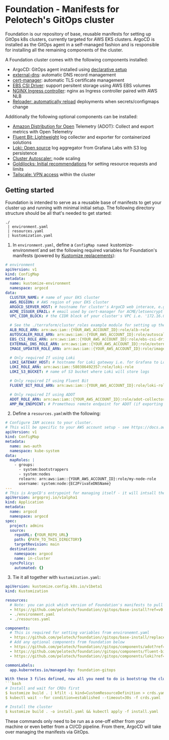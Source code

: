 # Foundation - Manifests for Pelotech's GitOps cluster
Foundation is our repository of base, reusable manifests for setting up GitOps k8s clusters, currently targeted for AWS EKS clusters. ArgoCD is installed as the GitOps agent in a self-managed fashion and is responsible for installing all the remaining components of the cluster.

A Foundation cluster comes with the following components installed:
* ArgoCD: GitOps agent installed using [declarative setup](https://argo-cd.readthedocs.io/en/stable/operator-manual/declarative-setup/)
* [external-dns](https://github.com/kubernetes-sigs/external-dns): automatic DNS record management
* [cert-manager](https://cert-manager.io/): automatic TLS certificate management
* [EBS CSI Driver](httpsgithub.com/kubernetes-sigs/aws-ebs-csi-driver): support persitent storage using AWS EBS volumes
* [NGINX Ingress controller](https://kubernetes.github.io/ingress-nginx/): nginx as Ingress controller paired with AWS NLB
* [Reloader: automatically reload](https://github.com/stakater/Reloader) deployments when secrets/configmaps change

Additionally the following optional components can be installed:
* [Amazon Distribution for Open](https://github.com/aws-observability/aws-otel-collector) Telemetry (ADOT): Collect and export metrics with Open Telemetry
* [Fluent Bit: Lightweight](https://fluentbit.io/) log collecter and exporter for containerized solutions
* [Loki: Open source](https://grafana.com/oss/loki/) log aggregator from Grafana Labs with S3 log persistence
* [Cluster Autoscaler:](https://github.com/kubernetes/autoscaler) node scaling
* [Goldilocks: Initial recommendations](https://goldilocks.docs.fairwinds.com/) for setting resource requests and limits
* [Tailscale: VPN access](https://tailscale.com) within the cluster

## Getting started
Foundation is intended to serve as a reusable base of manifests to get your cluster up and running with minimal initial setup. The following directory structure should be all that's needed to get started:
```
./
 | environment.yaml
 | resources.yaml
 | kustomization.yaml
```

1. In `environment.yaml`, define a `ConfigMap named `kustomize-environment`and set the following required variables for Foundation's manifests (powered by [Kustomize replacements](https://kubectl.docs.kubernetes.io/references/kustomize/kustomization/replacements/)):
```yaml
# environment
apiVersion: v1
kind: ConfigMap
metadata:
  name: kustomize-environment
  namespace: argocd
data:
  CLUSTER_NAME: # name of your EKS cluster
  AWS_REGION: # AWS region of your EKS cluster
  ARGOCD_SERVER_HOST: # hostname for cluster's ArgoCD web interace, e.g. argocd.example-cluster.com
  ACME_ISSUER_EMAIL: # email used by cert-manager for ACME/letsencrypt requests
  VPC_CIDR_BLOCK: # the CIDR block of your cluster's VPC i.e. '172.16.0.0/16'

  # See the ./terraform/cluster_roles example module for setting up these roles and their policies
  ALB_ROLE_ARN: arn:aws:iam::{YOUR_AWS_ACCOUNT_ID}:role/alb-role
  AUTOSCALER_ROLE_ARN: arn:aws:iam::{YOUR_AWS_ACCOUNT_ID}:role/autoscaler-role
  EBS_CSI_ROLE_ARN: arn:aws:iam::{YOUR_AWS_ACCOUNT_ID}:role/ebs-csi-driver
  EXTERNAL_DNS_ROLE_ARN: arn:aws:iam::{YOUR_AWS_ACCOUNT_ID}:role/external-dns-role
  IMAGE_UPDATER_ROLE_ARN: arn:aws:iam::{YOUR_AWS_ACCOUNT_ID}:role/image-updater-role

  # Only required If using Loki
  LOKI_GATEWAY_HOST: # hostname for Loki gateway i.e. for Grafana to Loki
  LOKI_ROLE_ARN: arn:aws:iam::580386492357:role/loki-role
  LOKI_S3_BUCKET: # name of S3 bucket where Loki will store logs

  # Only required If using Fluent Bit
  FLUENT_BIT_ROLE_ARN: arn:aws:iam::{YOUR_AWS_ACCOUNT_ID}:role/loki-role

  # Only required If using ADOT
  ADOT_ROLE_ARN: arn:aws:iam::{YOUR_AWS_ACCOUNT_ID}:role/adot-collector-role
  AMP_RW_ENDPOINT: # Prometheus remote endpoint for ADOT (if exporting to Prometheus/Grafana)

```

2. Define a `resources.yaml`with the following:
```yaml
# Configure IAM access to your cluster.
# This will be specific to your AWS account setup - see https://docs.aws.amazon.com/eks/latest/userguide/add-user-role.html
apiVersion: v1
kind: ConfigMap
metadata:
  name: aws-auth
  namespace: kube-system
data:
  mapRoles: |
    - groups:
      - system:bootstrappers
      - system:nodes
      rolearn: arn:aws:iam::{YOUR_AWS_ACCOUNT_ID}:role/my-node-role
      username: system:node:{EC2PrivateDNSName}
---
# This is ArgoCD's entrypoint for managing itself - it will intsall the kustomization.yaml in this directory.'
apiVersion: argoproj.io/v1alpha1
kind: Application
metadata:
  name: argocd
  namespace: argocd
spec:
  project: admins
  source:
    repoURL: {YOUR_REPO_URL}
    path: {PATH_TO_THIS_DIRECTORY}
    targetRevision: main
  destination:
    namespace: argocd
    name: in-cluster
  syncPolicy:
    automated: {}
```

3. Tie it all together with `kustomization.yaml`:
```yaml
apiVersion: kustomize.config.k8s.io/v1beta1
kind: Kustomization

resources:
  # Note: you can pick which version of Foundation's manifests to pull in
  - https://github.com/pelotech/foundation//gitops/base-install?ref=v0.0.16
  - ./environment.yaml
  - ./resources.yaml

components:
  # This is required for setting variables from environemnt.yaml
  - https://github.com/pelotech/foundation//gitops/base-install/replacements?ref=v0.0.16
  # Add any optional components from foundation below
  - https://github.com/pelotech/foundation//gitops/components/adot?ref=v0.0.16
  - https://github.com/pelotech/foundation//gitops/components/fluent-bit?ref=v0.0.16
  - https://github.com/pelotech/foundation//gitops/components/loki?ref=v0.0.16

commonLabels:
  app.kubernetes.io/managed-by: foundation-gitops

With these 3 files defined, now all you need to do is bootstrap the cluster. Run the following in this directory:
```bash
# Install and wait for CRDs first
$ kustomize build . | kfilt -i kind=CustomResourceDefinition > crds.yaml && kubectl apply -f crds.yaml
$ kubectl wait --for condition=established --timeout=30s -f crds.yaml

# Install the cluster
$ kustomize build . -o install.yaml && kubectl apply -f install.yaml
```
These commands only need to be run as a one-off either from your machine or even better from a CI/CD pipeline. From there, ArgoCD will take over managing the manifests via GitOps.
